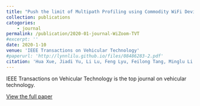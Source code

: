 ```yaml
---
title: "Push the limit of Multipath Profiling using Commodity WiFi Devices with Limited Bandwidth"
collection: publications
catogories: 
    - journal
permalink: /publication/2020-01-journal-WiZoom-TVT
#excerpt: ''
date: 2020-1-10
venue: 'IEEE Transactions on Vehicular Technology'
#paperurl: 'http://lynnlilu.github.io/files/08486283-2.pdf'
citation: 'Hua Xue, Jiadi Yu, Li Lu, Feng Lyu, Feilong Tang, Minglu Li. (2020). &quot;Push the limit of Multipath Profiling using Commodity WiFi Devices with Limited Bandwidth.&quot; <i>IEEE Transactions on Vehicular Technology</i>. Early Access. doi: 10.1109/TVT.2020.2966871.'
---
```


IEEE Transactions on Vehicular Technology is the top journal on vehicular technology.

[View the full paper](http://doi.org/10.1109/TVT.2020.2966871)

